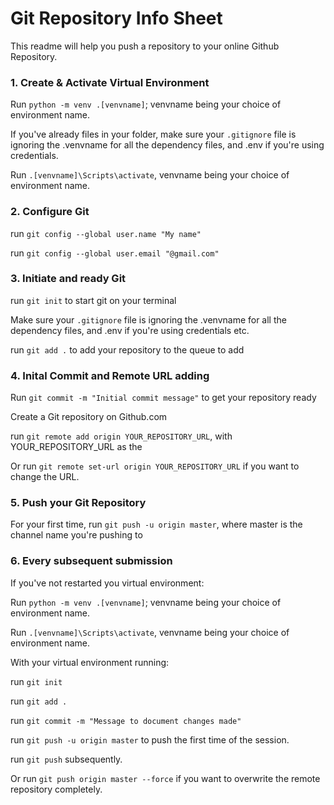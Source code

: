 # Git Repository Info Sheet

This readme will help you push a repository to your online Github Repository.

### 1. Create & Activate Virtual Environment

Run `python -m venv .[venvname]`; venvname being your choice of environment name.

If you've already files in your folder, make sure your `.gitignore` file is ignoring the .venvname for all the dependency files, and .env if you're using credentials.

Run `.[venvname]\Scripts\activate`, venvname being your choice of environment name.

### 2. Configure Git

run `git config --global user.name "My name"`

run `git config --global user.email "@gmail.com"`

### 3. Initiate and ready Git

run `git init` to start git on your terminal

Make sure your `.gitignore` file is ignoring the .venvname for all the dependency files, and .env if you're using credentials etc.

run `git add .` to add your repository to the queue to add

### 4. Inital Commit and Remote URL adding

Run `git commit -m "Initial commit message"` to get your repository ready

Create a Git repository on Github.com

run `git remote add origin YOUR_REPOSITORY_URL`, with YOUR_REPOSITORY_URL as the

Or run `git remote set-url origin YOUR_REPOSITORY_URL` if you want to change the URL.

### 5. Push your Git Repository

For your first time, run `git push -u origin master`, where master is the channel name you're pushing to

### 6. Every subsequent submission

If you've not restarted you virtual environment:

Run `python -m venv .[venvname]`; venvname being your choice of environment name.

Run `.[venvname]\Scripts\activate`, venvname being your choice of environment name.

With your virtual environment running:

run `git init`

run `git add .`

run `git commit -m "Message to document changes made"`

run `git push -u origin master` to push the first time of the session.

run `git push` subsequently.

Or run `git push origin master --force` if you want to overwrite the remote repository completely.